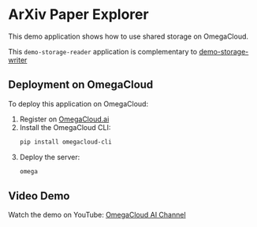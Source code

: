 # ArXiv Paper Explorer

This demo application shows how to use shared storage on OmegaCloud.

This `demo-storage-reader` application is complementary to [demo-storage-writer](https://github.com/omegacloud-ai/demo-storage-writer)

## Deployment on OmegaCloud

To deploy this application on OmegaCloud:

1. Register on [OmegaCloud.ai](https://omegacloud.ai)
2. Install the OmegaCloud CLI:
   ```bash
   pip install omegacloud-cli
   ```
3. Deploy the server:
   ```bash
   omega
   ```

## Video Demo

Watch the demo on YouTube: [OmegaCloud AI Channel](https://www.youtube.com/@omegacloud-ai)
